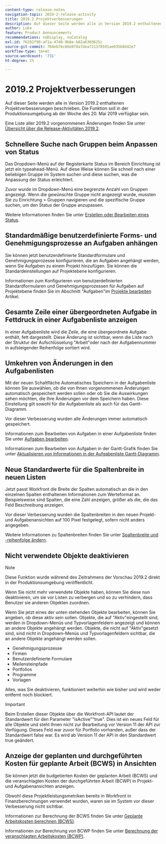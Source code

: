 ```yaml
---
content-type: release-notes
navigation-topic: 2019-2-release-activity
title: 2019.2 Projektverbesserungen
description: Auf dieser Seite werden alle in Version 2019.2 enthaltenen Projektverbesserungen beschrieben. Die Funktion soll in der Produktionsumgebung ab der Woche des 20. Mai 2019 verfügbar sein.
author: Luke
feature: Product Announcements
recommendations: noDisplay, noCatalog
exl-id: 76292f90-af1a-4740-9b8e-b02a6303625c
source-git-commit: 76deb76c66e8f8a7dea721378591ae035b8d42e7
workflow-type: tm+mt
source-wordcount: '731'
ht-degree: 1%

---
```


# 2019.2 Projektverbesserungen

Auf dieser Seite werden alle in Version 2019.2 enthaltenen Projektverbesserungen beschrieben. Die Funktion soll in der Produktionsumgebung ab der Woche des 20. Mai 2019 verfügbar sein.

Eine Liste aller 2019.2 vorgenommenen Änderungen finden Sie unter [Übersicht über die Release-Aktivitäten 2019.2](../../../../product-announcements/product-releases/quarterly-release-archive/2019.2-release-activity/2019.2-release-activity-overview.md).

## Schnellere Suche nach Gruppen beim Anpassen von Status

Das Dropdown-Menü auf der Registerkarte Status im Bereich Einrichtung ist jetzt ein typeahead-Menü. Auf diese Weise können Sie schnell nach einer beliebigen Gruppe im System suchen und diese suchen, was die Anpassung der Status erleichtert.

Zuvor wurde im Dropdown-Menü eine begrenzte Anzahl von Gruppen angezeigt. Wenn die gewünschte Gruppe nicht angezeigt wurde, mussten Sie zu Einrichtung > Gruppen navigieren und die spezifische Gruppe suchen, um den Status der Gruppe anzupassen.

Weitere Informationen finden Sie unter [Erstellen oder Bearbeiten eines Status](../../../../administration-and-setup/customize-workfront/creating-custom-status-and-priority-labels/create-or-edit-a-status.md).

## Standardmäßige benutzerdefinierte Forms- und Genehmigungsprozesse an Aufgaben anhängen

Sie können jetzt benutzerdefinierte Standardformulare und Genehmigungsprozesse konfigurieren, die an Aufgaben angehängt werden, wenn Sie Aufgaben zu einem Projekt hinzufügen. Sie können die Standardeinstellungen auf Projektebene konfigurieren.

Informationen zum Konfigurieren von benutzerdefinierten Standardformularen und Genehmigungsprozessen für Aufgaben auf Projektebene finden Sie im Abschnitt &quot;Aufgaben&quot;im [Projekte bearbeiten](../../../../manage-work/projects/manage-projects/edit-projects.md) Artikel.

## Gesamte Zeile einer übergeordneten Aufgabe in Fettdruck in einer Aufgabenliste anzeigen

In einer Aufgabenliste wird die Zeile, die eine übergeordnete Aufgabe enthält, fett dargestellt. Diese Änderung ist sichtbar, wenn die Liste nach der Struktur der Aufschlüsselung &quot;Arbeit&quot;oder nach der Aufgabennummer in aufsteigender Reihenfolge sortiert wird.

## Umkehren von Änderungen in den Aufgabenlisten

Mit der neuen Schaltfläche Automatisches Speichern in der Aufgabenliste können Sie auswählen, ob die von Ihnen vorgenommenen Änderungen automatisch gespeichert werden sollen oder ob Sie die Auswirkungen sehen möchten, die Ihre Änderungen vor dem Speichern haben. Diese Einstellung gilt sowohl für die Aufgabenliste als auch für das Gantt-Diagramm.

Vor dieser Verbesserung wurden alle Änderungen immer automatisch gespeichert.

Informationen zum Bearbeiten von Aufgaben in einer Aufgabenliste finden Sie unter [Aufgaben bearbeiten](../../../../manage-work/tasks/manage-tasks/edit-tasks.md).

Informationen zum Bearbeiten von Aufgaben in der Gantt-Grafik finden Sie unter [Aktualisieren von Informationen in der Aufgabenliste Gantt-Diagramm](../../../../manage-work/gantt-chart/use-the-gantt-chart/update-info-task-list-gantt.md).

## Neue Standardwerte für die Spaltenbreite in neuen Listen

Jetzt passt Workfront die Breite der Spalten automatisch an die in den einzelnen Spalten enthaltenen Informationen zum Werteformat an. Beispielsweise sind Spalten, die eine Zahl anzeigen, größer als die, die das Feld Beschreibung anzeigen.

Vor dieser Verbesserung wurden die Spaltenbreiten in den neuen Projekt- und Aufgabenansichten auf 100 Pixel festgelegt, sofern nicht anders angegeben.

Weitere Informationen zu Spaltenbreiten finden Sie unter [Spaltenbreite und -reihenfolge ändern](../../../../reports-and-dashboards/reports/reporting-elements/modify-column-width-order.md).

## Nicht verwendete Objekte deaktivieren

>[!NOTE]
>
>Diese Funktion wurde während des Zeitrahmens der Vorschau 2019.2 direkt in der Produktionsumgebung veröffentlicht.

Wenn Sie nicht mehr verwendete Objekte haben, können Sie diese nun deaktivieren, um sie vor Listen zu verbergen und so zu verhindern, dass Benutzer sie anderen Objekten zuordnen.

Wenn Sie jetzt eines der unten stehenden Objekte bearbeiten, können Sie angeben, ob diese aktiv sein sollen. Objekte, die auf &quot;Aktiv&quot;eingestellt sind, werden in Dropdown-Menüs und Typvorlagenfeldern angezeigt und können an andere Objekte angehängt werden. Objekte, die nicht auf &quot;Aktiv&quot;gesetzt sind, sind nicht in Dropdown-Menüs und Typvorlagenfeldern sichtbar, die an andere Objekte angehängt werden sollen.

* Genehmigungsprozesse
* Firmen
* Benutzerdefinierte Formulare
* Meilensteinpfade
* Portfolios
* Programme
* Vorlagen

Alles, was Sie deaktivieren, funktioniert weiterhin wie bisher und wird weder entfernt noch blockiert.

>[!IMPORTANT]
>
>Beim Erstellen dieser Objekte über die Workfront-API lautet der Standardwert für den Parameter &quot;isActive&quot;&quot;true&quot;. Dies ist ein neues Feld für alle Objekte und steht Ihnen nicht zur Bearbeitung vor Version 11 der API zur Verfügung. Dieses Feld war zuvor für Portfolio vorhanden, außer dass der Standardwert false war. Es wird ab Version 11 der API in den Standardwert true geändert.

## Anzeige der geplanten und durchgeführten Kosten für geplante Arbeit (BCWS) in Ansichten

Sie können jetzt die budgetierten Kosten der geplanten Arbeit (BCWS) und die veranschlagten Kosten der durchgeführten Arbeit (BCWP) in Projekt- und Aufgabenansichten anzeigen.

Obwohl diese Projektleistungsmetriken bereits in Workfront in Finanzberechnungen verwendet wurden, waren sie im System vor dieser Verbesserung nicht sichtbar.

Informationen zur Berechnung der BCWS finden Sie unter [Geplante Arbeitskosten berechnen (BCWS)](../../../../manage-work/projects/project-finances/calculate-bcws.md).

Informationen zur Berechnung von BCWP finden Sie unter [Berechnung der veranschlagten Arbeitskosten (BCWP)](../../../../manage-work/projects/project-finances/calculate-bcwp.md).

